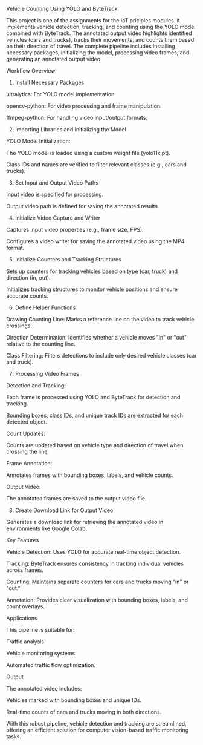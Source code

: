 Vehicle Counting Using YOLO and ByteTrack

This project is one of the assignments for the IoT priciples modules. it implements vehicle detection, tracking, and counting using the YOLO model combined with ByteTrack. The annotated output video highlights identified vehicles (cars and trucks), tracks their movements, and counts them based on their direction of travel. The complete pipeline includes installing necessary packages, initializing the model, processing video frames, and generating an annotated output video.

Workflow Overview

1. Install Necessary Packages

ultralytics: For YOLO model implementation.

opencv-python: For video processing and frame manipulation.

ffmpeg-python: For handling video input/output formats.

2. Importing Libraries and Initializing the Model

YOLO Model Initialization:

The YOLO model is loaded using a custom weight file (yolo11x.pt).

Class IDs and names are verified to filter relevant classes (e.g., cars and trucks).

3. Set Input and Output Video Paths

Input video is specified for processing.

Output video path is defined for saving the annotated results.

4. Initialize Video Capture and Writer

Captures input video properties (e.g., frame size, FPS).

Configures a video writer for saving the annotated video using the MP4 format.

5. Initialize Counters and Tracking Structures

Sets up counters for tracking vehicles based on type (car, truck) and direction (in, out).

Initializes tracking structures to monitor vehicle positions and ensure accurate counts.

6. Define Helper Functions

Drawing Counting Line: Marks a reference line on the video to track vehicle crossings.

Direction Determination: Identifies whether a vehicle moves "in" or "out" relative to the counting line.

Class Filtering: Filters detections to include only desired vehicle classes (car and truck).

7. Processing Video Frames

Detection and Tracking:

Each frame is processed using YOLO and ByteTrack for detection and tracking.

Bounding boxes, class IDs, and unique track IDs are extracted for each detected object.

Count Updates:

Counts are updated based on vehicle type and direction of travel when crossing the line.

Frame Annotation:

Annotates frames with bounding boxes, labels, and vehicle counts.

Output Video:

The annotated frames are saved to the output video file.

8. Create Download Link for Output Video

Generates a download link for retrieving the annotated video in environments like Google Colab.

Key Features

Vehicle Detection: Uses YOLO for accurate real-time object detection.

Tracking: ByteTrack ensures consistency in tracking individual vehicles across frames.

Counting: Maintains separate counters for cars and trucks moving "in" or "out."

Annotation: Provides clear visualization with bounding boxes, labels, and count overlays.

Applications

This pipeline is suitable for:

Traffic analysis.

Vehicle monitoring systems.

Automated traffic flow optimization.

Output

The annotated video includes:

Vehicles marked with bounding boxes and unique IDs.

Real-time counts of cars and trucks moving in both directions.

With this robust pipeline, vehicle detection and tracking are streamlined, offering an efficient solution for computer vision-based traffic monitoring tasks.

